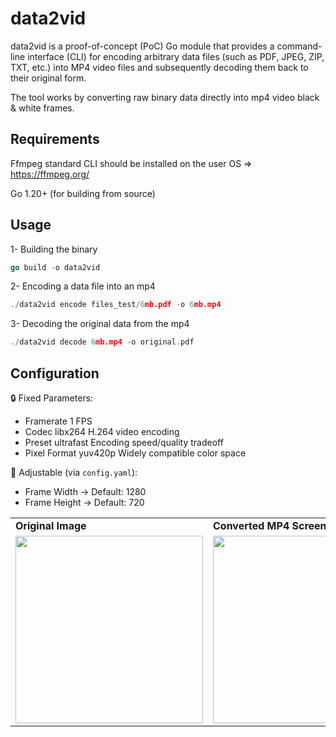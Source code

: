 # data2vid

data2vid is a proof-of-concept (PoC) Go module that provides a command-line interface (CLI) for encoding arbitrary data files (such as PDF, JPEG, ZIP, TXT, etc.) into MP4 video files and subsequently decoding them back to their original form.  

The tool works by converting raw binary data directly into mp4 video black & white frames.  

## Requirements

Ffmpeg standard CLI should be installed on the user OS => https://ffmpeg.org/  

Go 1.20+ (for building from source)  


## Usage

1- Building the binary  

```go
go build -o data2vid
```

2- Encoding a data file into an mp4  

```go
./data2vid encode files_test/6mb.pdf -o 6mb.mp4
```

3- Decoding the original data from the mp4  
```go
./data2vid decode 6mb.mp4 -o original.pdf
```

## Configuration  

🔒 Fixed Parameters:  
  - Framerate	1 FPS	
  - Codec	libx264	H.264 video encoding  
  - Preset	ultrafast	Encoding speed/quality tradeoff  
  - Pixel Format	yuv420p	Widely compatible color space  

📏 Adjustable (via `config.yaml`):  
  - Frame Width -> Default: 1280  
  - Frame Height -> Default: 720  

<div align="center">
<table>
  <tr>
    <td><strong>Original Image</strong></td>
    <td><strong>Converted MP4 Screenshot</strong></td>
  </tr>
  <tr>
    <td><img src="https://camo.githubusercontent.com/7bd57e32f00815ff4bb10e1eeca5e322208e3a29d98a43012387f5dd863209b7/68747470733a2f2f692e6962622e636f2f6a6b317948747a6d2f68656c6c6f2e706e67" width="300" /></td>
    <td><img src="https://i.ibb.co/MQpJkFC/Screenshot-from-2025-04-05-17-10-18.png" width="300"/></td>
  </tr>
</table>
</div>



#